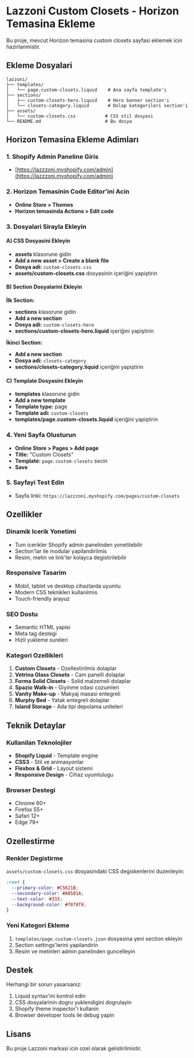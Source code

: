 # Lazzoni Custom Closets - Horizon Temasina Ekleme

Bu proje, mevcut Horizon temasina custom closets sayfasi eklemek icin hazirlanmistir.

## Ekleme Dosyalari

```
lazzoni/
├── templates/
│   └── page.custom-closets.liquid    # Ana sayfa template'i
├── sections/
│   ├── custom-closets-hero.liquid    # Hero banner section'i
│   └── closets-category.liquid       # Dolap kategorileri section'i  
├── assets/
│   └── custom-closets.css           # CSS stil dosyasi
└── README.md                        # Bu dosya
```

## Horizon Temasina Ekleme Adimları

### 1. Shopify Admin Paneline Giris
- [https://lazzzoni.myshopify.com/admin](https://lazzzoni.myshopify.com/admin) 

### 2. Horizon Temasinin Code Editor'ini Acin
- **Online Store > Themes** 
- **Horizon temasinda Actions > Edit code**

### 3. Dosyalari Sirayla Ekleyin

#### A) CSS Dosyasini Ekleyin
- **assets** klasorune gidin
- **Add a new asset > Create a blank file**
- **Dosya adi:** `custom-closets.css`
- **assets/custom-closets.css** dosyasinin içeriğini yapiştirin

#### B) Section Dosyalarini Ekleyin
**İlk Section:**
- **sections** klasorune gidin  
- **Add a new section**
- **Dosya adi:** `custom-closets-hero`
- **sections/custom-closets-hero.liquid** içeriğini yapiştirin

**İkinci Section:**
- **Add a new section** 
- **Dosya adi:** `closets-category`
- **sections/closets-category.liquid** içeriğini yapiştirin

#### C) Template Dosyasini Ekleyin
- **templates** klasorune gidin
- **Add a new template**
- **Template type:** page
- **Template adi:** `custom-closets`
- **templates/page.custom-closets.liquid** içeriğini yapiştirin

### 4. Yeni Sayfa Olusturun
- **Online Store > Pages > Add page**
- **Title:** "Custom Closets"
- **Template:** `page.custom-closets` secin
- **Save**

### 5. Sayfayi Test Edin
- Sayfa linki: `https://lazzzoni.myshopify.com/pages/custom-closets`

## Ozellikler

### Dinamik Icerik Yonetimi
- Tum icerikler Shopify admin panelinden yonetilebilir
- Section'lar ile modular yapilandirilmis
- Resim, metin ve link'ler kolayca degistirilebilir

### Responsive Tasarim
- Mobil, tablet ve desktop cihazlarda uyumlu
- Modern CSS teknikleri kullanilmis
- Touch-friendly arayuz

### SEO Dostu
- Semantic HTML yapisi
- Meta tag destegi
- Hizli yukleme sureleri

### Kategori Ozellikleri

1. **Custom Closets** - Ozellestirilmis dolaplar
2. **Vetrina Glass Closets** - Cam panelli dolaplar
3. **Forma Solid Closets** - Solid malzemeli dolaplar  
4. **Spazio Walk-in** - Giyinme odasi cozumleri
5. **Vanity Make-up** - Makyaj masasi entegreli
6. **Murphy Bed** - Yatak entegreli dolaplar
7. **Island Storage** - Ada tipi depolama uniteleri

## Teknik Detaylar

### Kullanilan Teknolojiler
- **Shopify Liquid** - Template engine
- **CSS3** - Stil ve animasyonlar
- **Flexbox & Grid** - Layout sistemi
- **Responsive Design** - Cihaz uyumlulugu

### Browser Destegi
- Chrome 60+
- Firefox 55+
- Safari 12+
- Edge 79+

## Ozellestirme

### Renkler Degistirme
`assets/custom-closets.css` dosyasindaki CSS degiskenlerini duzenleyin:

```css
:root {
  --primary-color: #C5621B;
  --secondary-color: #A0501A;
  --text-color: #333;
  --background-color: #f8f8f8;
}
```

### Yeni Kategori Ekleme
1. `templates/page.custom-closets.json` dosyasina yeni section ekleyin
2. Section settings'lerini yapilandirin
3. Resim ve metinleri admin panelinden guncelleyin

## Destek

Herhangi bir sorun yasarsaniz:
1. Liquid syntax'ini kontrol edin
2. CSS dosyalarinin dogru yuklendigini dogrulayin  
3. Shopify theme inspector'i kullanin
4. Browser developer tools ile debug yapin

## Lisans

Bu proje Lazzoni markasi icin ozel olarak gelistirilmistir.
